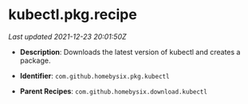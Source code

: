 # kubectl.pkg.recipe

_Last updated 2021-12-23 20:01:50Z_

- **Description**: Downloads the latest version of kubectl and creates a package.

- **Identifier**: `com.github.homebysix.pkg.kubectl`

- **Parent Recipes**: `com.github.homebysix.download.kubectl`

